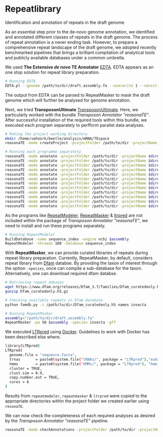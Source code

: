 # Repeatlibrary
Identification and annotation of repeats in the draft genome

As an essential step prior to the de-novo genome annotation, we identified and annotated different classes of repeats in the draft genome. The process of repeat annotation
is a never ending task. However, to prepare a comprehensive repeat landscape of the draft genome, we adopted recently benchmarked pipelines that brings a brilliant compilation
of analytical tools and publicly available databases under a common umbrella.

We used **The Extensive *de novo* TE Annotator** [EDTA](https://github.com/oushujun/EDTA). EDTA appears as an one stop solution for repeat library preparation.
```bash
# Running EDTA
EDTA.pl --genome /path/to/dir/draft.assembly.fa --overwrite 1 --sensitive 1 --anno 1 --evaluate 1 --threads 110
```
The output from EDTA can be parsed to RepeatMasker to mask the draft genome which will further be analysed for genome annotation.

Next, we tried **TransposonUltimate** [TransposonUltimate](https://github.com/DerKevinRiehl/TransposonUltimate). Here, we particularly worked with the bundle *Transposon Annotator "reasonaTE"*. After successful installation of the required tools within this bundle, we executed each program separately to perfform parallel data analyses.
```bash
# Making the project working directory
mkdir /home/sahoork/beetle/analysis/mRNA/TEspace
reasonaTE -mode createProject -projectFolder /path/to/dir -projectName $dirname -inputFasta /path/to/dir/in/draft.assembly.fa

# Running each programme separately
reasonaTE -mode annotate -projectFolder /path/to/dir -projectName $dirname -tool helitronScanner
reasonaTE -mode annotate -projectFolder /path/to/dir -projectName $dirname -tool ltrHarvest 
reasonaTE -mode annotate -projectFolder /path/to/dir -projectName $dirname -tool mitefind
reasonaTE -mode annotate -projectFolder /path/to/dir -projectName $dirname -tool mitetracker xxxxx -w 10
reasonaTE -mode annotate -projectFolder /path/to/dir -projectName $dirname -tool must
reasonaTE -mode annotate -projectFolder /path/to/dir -projectName $dirname -tool repeatmodel 
reasonaTE -mode annotate -projectFolder /path/to/dir -projectName $dirname -tool repMasker
reasonaTE -mode annotate -projectFolder /path/to/dir -projectName $dirname -tool sinefind
reasonaTE -mode annotate -projectFolder /path/to/dir -projectName $dirname -tool sinescan xxxxx -k 10
reasonaTE -mode annotate -projectFolder /path/to/dir -projectName $dirname -tool tirvish
reasonaTE -mode annotate -projectFolder /path/to/dir -projectName $dirname -tool transposonPSI
reasonaTE -mode annotate -projectFolder /path/to/dir -projectName $dirname -tool NCBICDD1000
```
As the programs like [RepeatModeler](https://github.com/Dfam-consortium/RepeatModeler), [RepeatMasker](https://github.com/rmhubley/RepeatMasker) & [ltrpred](https://github.com/HajkD/LTRpred) are not included within the package of *Transposon Annotator "reasonaTE"*, we need to install and run these programs separately.
```bash
# Running RepeatModeler
BuildDatabase -name sequence_index -engine ncbi $assembly
RepeatModeler -threads 100 -database sequence_index
```
With **RepeatMasker**, we can provide curated libraries of repeats during repeat library preparation. Currently, RepeatMasker, by default, considers repeat library from [Dfam](https://www.dfam.org/) databse. By providing the taxon of interest through the option ```-species```, once can compile a sub-database for the taxon. Alternatively, one can download required dfam databse.

```bash
# Retrieving repeat dabases
wget https://www.dfam.org/releases/Dfam_3.7/families/Dfam_curatedonly.h5.gz
gunzip Dfam_curatedonly.h5.gz

# Checking available repeats in Dfam database
python famdb.py -i /path/to/dir/Dfam_curatedonly.h5 names insecta

# Running RepeatMasker
assembly="/path/to/dir/draft.assembly.fa"
RepeatMasker -pa 50 $assembly -species insecta -gff
```
We executed [LTRpred](https://github.com/HajkD/LTRpred) using [Docker](https://www.docker.com/). Guidelines to work with Docker has been described else where.

```bash
library(LTRpred)
LTRpred(
  genome.file = "sequence.fasta",
  trnas       = paste0(system.file("tRNAs/", package = "LTRpred"),"eukaryotic-tRNAs.fa"),
  hmms        = paste0(system.file("HMMs/", package = "LTRpred"), "hmm_*"),
  cluster = TRUE,
  clust.sim = 0.9,
  copy.number.est = TRUE,
  cores = 6
)
```
Results from ```repeatmodeler```, ```repeatmasker``` & ```ltrpred``` were copied to the appropriate directories within the project folder we created earlier using ```resonaTE```.

We can now check the completeness of each required analyses as desired by the *Transposon Annotator "reasonaTE"* pipeline.
```bash
reasonaTE -mode checkAnnotations -projectFolder /path/to/dir -projectName $dirname
```
